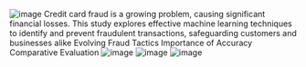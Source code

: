 ![image](https://github.com/Harinit23/CREDIT-CARD-FRAUD-DETECTION/assets/147254490/79b9cdda-4de5-4c81-8ee1-dfd8de5103bc)
Credit card fraud is a growing problem, causing significant financial losses. This study explores effective machine learning techniques to identify and prevent fraudulent transactions,
safeguarding customers and businesses alike
Evolving Fraud Tactics
Importance of Accuracy
Comparative Evaluation
![image](https://github.com/Harinit23/CREDIT-CARD-FRAUD-DETECTION/assets/147254490/54c1b8a8-c0f3-4d2a-9600-6e5016001cf9)
![image](https://github.com/Harinit23/CREDIT-CARD-FRAUD-DETECTION/assets/147254490/3e4e90b5-e95e-4eff-a7dc-0a1b6806d55b)
![image](https://github.com/Harinit23/CREDIT-CARD-FRAUD-DETECTION/assets/147254490/ed918015-6449-458f-9e40-dbeba16cdd42)
